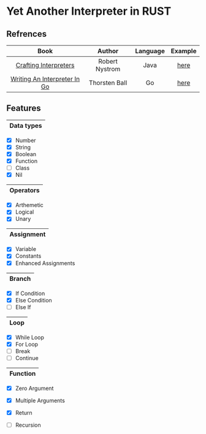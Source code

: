 # Yet Another Interpreter in RUST


## Refrences 
|                             Book                             |     Author     | Language |                          Example                           |
| :----------------------------------------------------------: | :------------: | :------: | :--------------------------------------------------------: |
|  [Crafting Interpreters](https://craftinginterpreters.com/)  | Robert Nystrom |   Java   | [here](https://github.com/munificent/craftinginterpreters) |
| [Writing An Interpreter In Go](https://interpreterbook.com/) | Thorsten Ball  |    Go    |     [here](https://github.com/brombaut/monkey-parser)      |



## Features
| Data types |
| :--------: |
- [X] Number
- [X] String
- [X] Boolean
- [X] Function
- [ ] Class
- [X] Nil
  
| Operators |
| :-------: |
- [X] Arthemetic
- [X] Logical
- [X] Unary

| Assignment |
| :--------: |
- [X] Variable 
- [X] Constants
- [X] Enhanced Assignments 

| Branch |
| :----: |
- [X] If Condition
- [X] Else Condition
- [ ] Else If
  
| Loop  |
| :---: |
- [X] While Loop
- [X] For Loop
- [ ] Break
- [ ] Continue

| Function |
| :------: |
- [X] Zero Argument
- [X] Multiple Arguments
- [X] Return
- [ ] Recursion



